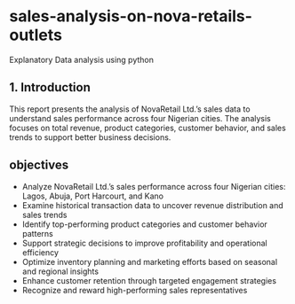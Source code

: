 # sales-analysis-on-nova-retails-outlets
Explanatory Data analysis using python
## 1. Introduction
This report presents the analysis of NovaRetail Ltd.’s sales data to understand sales performance across four Nigerian cities.
The analysis focuses on total revenue, product categories, customer behavior, and sales trends to support better business decisions.

 ## objectives
* Analyze NovaRetail Ltd.’s sales performance across four Nigerian cities: Lagos, Abuja, Port Harcourt, and Kano  
* Examine historical transaction data to uncover revenue distribution and sales trends  
* Identify top-performing product categories and customer behavior patterns  
* Support strategic decisions to improve profitability and operational efficiency  
* Optimize inventory planning and marketing efforts based on seasonal and regional insights  
* Enhance customer retention through targeted engagement strategies  
* Recognize and reward high-performing sales representatives
